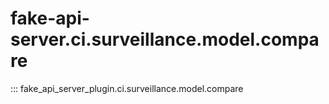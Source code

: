 # fake-api-server.ci.surveillance.model.compare

::: fake_api_server_plugin.ci.surveillance.model.compare
